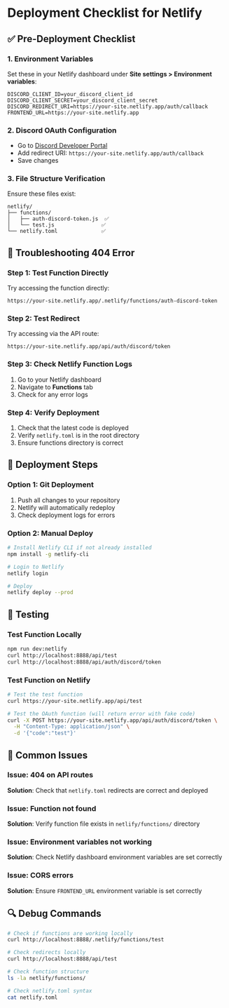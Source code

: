 # Deployment Checklist for Netlify

## ✅ Pre-Deployment Checklist

### 1. Environment Variables
Set these in your Netlify dashboard under **Site settings > Environment variables**:

```
DISCORD_CLIENT_ID=your_discord_client_id
DISCORD_CLIENT_SECRET=your_discord_client_secret
DISCORD_REDIRECT_URI=https://your-site.netlify.app/auth/callback
FRONTEND_URL=https://your-site.netlify.app
```

### 2. Discord OAuth Configuration
- Go to [Discord Developer Portal](https://discord.com/developers/applications)
- Add redirect URI: `https://your-site.netlify.app/auth/callback`
- Save changes

### 3. File Structure Verification
Ensure these files exist:
```
netlify/
├── functions/
│   ├── auth-discord-token.js  ✅
│   └── test.js               ✅
└── netlify.toml              ✅
```

## 🔧 Troubleshooting 404 Error

### Step 1: Test Function Directly
Try accessing the function directly:
```
https://your-site.netlify.app/.netlify/functions/auth-discord-token
```

### Step 2: Test Redirect
Try accessing via the API route:
```
https://your-site.netlify.app/api/auth/discord/token
```

### Step 3: Check Netlify Function Logs
1. Go to your Netlify dashboard
2. Navigate to **Functions** tab
3. Check for any error logs

### Step 4: Verify Deployment
1. Check that the latest code is deployed
2. Verify `netlify.toml` is in the root directory
3. Ensure functions directory is correct

## 🚀 Deployment Steps

### Option 1: Git Deployment
1. Push all changes to your repository
2. Netlify will automatically redeploy
3. Check deployment logs for errors

### Option 2: Manual Deploy
```bash
# Install Netlify CLI if not already installed
npm install -g netlify-cli

# Login to Netlify
netlify login

# Deploy
netlify deploy --prod
```

## 🧪 Testing

### Test Function Locally
```bash
npm run dev:netlify
curl http://localhost:8888/api/test
curl http://localhost:8888/api/auth/discord/token
```

### Test Function on Netlify
```bash
# Test the test function
curl https://your-site.netlify.app/api/test

# Test the OAuth function (will return error with fake code)
curl -X POST https://your-site.netlify.app/api/auth/discord/token \
  -H "Content-Type: application/json" \
  -d '{"code":"test"}'
```

## 📝 Common Issues

### Issue: 404 on API routes
**Solution**: Check that `netlify.toml` redirects are correct and deployed

### Issue: Function not found
**Solution**: Verify function file exists in `netlify/functions/` directory

### Issue: Environment variables not working
**Solution**: Check Netlify dashboard environment variables are set correctly

### Issue: CORS errors
**Solution**: Ensure `FRONTEND_URL` environment variable is set correctly

## 🔍 Debug Commands

```bash
# Check if functions are working locally
curl http://localhost:8888/.netlify/functions/test

# Check redirects locally
curl http://localhost:8888/api/test

# Check function structure
ls -la netlify/functions/

# Check netlify.toml syntax
cat netlify.toml
``` 